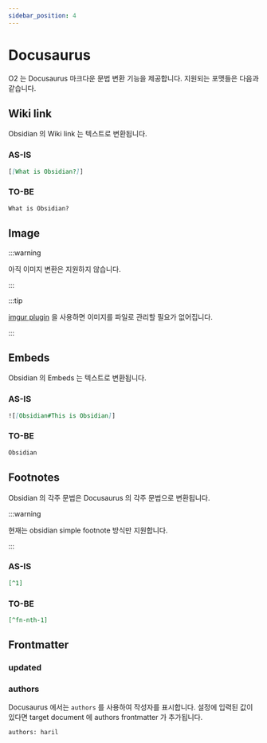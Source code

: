 ```yaml
---
sidebar_position: 4
---
```


# Docusaurus

O2 는 Docusaurus 마크다운 문법 변환 기능을 제공합니다. 지원되는 포맷들은 다음과 같습니다.

## Wiki link

Obsidian 의 Wiki link 는 텍스트로 변환됩니다.

### AS-IS

```md
[[What is Obsidian?]]
```

### TO-BE

```md
What is Obsidian?
```

## Image

:::warning

아직 이미지 변환은 지원하지 않습니다.

:::

:::tip

[imgur plugin](https://github.com/gavvvr/obsidian-imgur-plugin) 을 사용하면 이미지를 파일로 관리할 필요가 없어집니다.

:::

## Embeds

Obsidian 의 Embeds 는 텍스트로 변환됩니다.

### AS-IS

```md
![[Obsidian#This is Obsidian]]
```

### TO-BE

```md
Obsidian
```

## Footnotes

Obsidian 의 각주 문법은 Docusaurus 의 각주 문법으로 변환됩니다.

:::warning

현재는 obsidian simple footnote 방식만 지원합니다.

:::

### AS-IS

```md
[^1]
```

### TO-BE

```md
[^fn-nth-1]
```

## Frontmatter

### updated



### authors

Docusaurus 에서는 `authors` 를 사용하여 작성자를 표시합니다.
설정에 입력된 값이 있다면 target document 에 authors frontmatter 가 추가됩니다.

```
authors: haril
```

